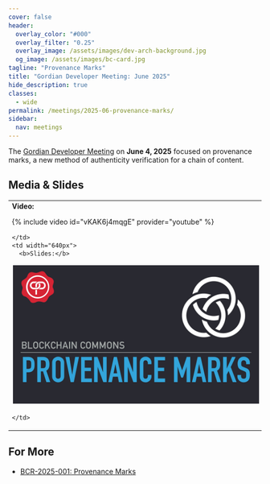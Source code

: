 ```yaml
---
cover: false
header:
  overlay_color: "#000"
  overlay_filter: "0.25"
  overlay_image: /assets/images/dev-arch-background.jpg
  og_image: /assets/images/bc-card.jpg
tagline: "Provenance Marks"
title: "Gordian Developer Meeting: June 2025"
hide_description: true
classes:
  - wide
permalink: /meetings/2025-06-provenance-marks/
sidebar:
  nav: meetings
---
```


The [Gordian Developer Meeting](https://www.blockchaincommons.com/subscribe/#gordian-developers) on **June 4, 2025** focused on provenance marks, a new method of authenticity verification for a chain of content.

## Media & Slides

<table width="100%">
  <tr>
    <td width="640px">
      <b>Video:</b>

{% include video id="vKAK6j4mqgE" provider="youtube" %}

    </td>
    <td width="640px">
      <b>Slides:</b>

<a href="/assets/pdfs/2025-06-provenance-marks.pdf"><img src="/assets/pdfs/2025-06-provenance-marks.jpg" style="border:2px solid white"></a>

    </td>
  </tr>
</table>


## For More

* [BCR-2025-001: Provenance Marks](https://github.com/BlockchainCommons/Research/blob/master/papers/bcr-2025-001-provenance-mark.md)

